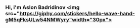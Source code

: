 ### Hi,  i'm Aslon Badridinov <img src="https://giphy.com/stickers/hello-wave-hand-gM5qFksULw54NMWyry"width="30px">
                                   
